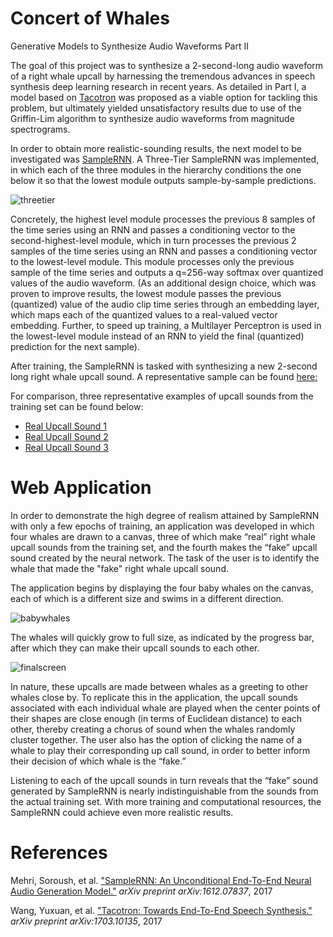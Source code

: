 Concert of Whales
=========================

Generative Models to Synthesize Audio Waveforms Part II

The goal of this project was to synthesize a 2-second-long audio waveform of a right whale upcall by harnessing the tremendous advances in speech synthesis deep learning research in recent years. As detailed in Part I, a model based on [Tacotron](https://arxiv.org/pdf/1703.10135.pdf) was proposed as a viable option for tackling this problem, but ultimately yielded unsatisfactory results due to use of the Griffin-Lim algorithm to synthesize audio waveforms from magnitude spectrograms. 

In order to obtain more realistic-sounding results, the next model to be investigated was [SampleRNN](https://arxiv.org/pdf/1612.07837.pdf). A Three-Tier SampleRNN was implemented, in which each of the three modules in the hierarchy conditions the one below it so that the lowest module outputs sample-by-sample predictions. 

![threetier](https://github.com/cchinchristopherj/Concert-of-Whales/blob/cchinchristopherj-patch-1/threetier.png)

Concretely, the highest level module processes the previous 8 samples of the time series  using an RNN and passes a conditioning vector to the second-highest-level module, which in turn processes the previous 2 samples of the time series using an RNN and passes a conditioning vector to the lowest-level module. This module processes only the previous sample of the time series and outputs a q=256-way softmax over quantized values of the audio waveform. (As an additional design choice, which was proven to improve results, the lowest module passes the previous (quantized) value of the audio clip time series through an embedding layer, which maps each of the quantized values to a real-valued vector embedding. Further, to speed up training, a Multilayer Perceptron is used in the lowest-level module instead of an RNN to yield the final (quantized) prediction for the next sample). 

After training, the SampleRNN is tasked with synthesizing a new 2-second long right whale upcall sound. A representative sample can be found [here:](https://github.com/cchinchristopherj/Concert-of-Whales/blob/cchinchristopherj-patch-1/fake4.mp3)

For comparison, three representative examples of upcall sounds from the training set can be found below:
- [Real Upcall Sound 1](https://github.com/cchinchristopherj/Concert-of-Whales/blob/cchinchristopherj-patch-1/real1.mp3)
- [Real Upcall Sound 2](https://github.com/cchinchristopherj/Concert-of-Whales/blob/cchinchristopherj-patch-1/real2.mp3)
- [Real Upcall Sound 3](https://github.com/cchinchristopherj/Concert-of-Whales/blob/cchinchristopherj-patch-1/real3.mp3)

Web Application
=========================

In order to demonstrate the high degree of realism attained by SampleRNN with only a few epochs of training, an application was developed in which four whales are drawn to a canvas, three of which make “real” right whale upcall sounds from the training set, and the fourth makes the “fake” upcall sound created by the neural network. The task of the user is to identify the whale that made the "fake" right whale upcall sound.

The application begins by displaying the four baby whales on the canvas, each of which is a different size and swims in a different direction. 

![babywhales](https://github.com/cchinchristopherj/Concert-of-Whales/blob/cchinchristopherj-patch-1/Images/babywhales.png)

The whales will quickly grow to full size, as indicated by the progress bar, after which they can make their upcall sounds to each other. 

![finalscreen](https://github.com/cchinchristopherj/Concert-of-Whales/blob/cchinchristopherj-patch-1/Images/finalscreen.png)

In nature, these upcalls are made between whales as a greeting to other whales close by. To replicate this in the application, the upcall sounds associated with each individual whale are played when the center points of their shapes are close enough (in terms of Euclidean distance) to each other, thereby creating a chorus of sound when the whales randomly cluster together. The user also has the option of clicking the name of a whale to play their corresponding up call sound, in order to better inform their decision of which whale is the “fake.” 

Listening to each of the upcall sounds in turn reveals that the “fake” sound generated by SampleRNN is nearly indistinguishable from the sounds from the actual training set. With more training and computational resources, the SampleRNN could achieve even more realistic results. 

References
=========================

Mehri, Soroush, et al. ["SampleRNN: An Unconditional End-To-End Neural Audio Generation Model."](https://arxiv.org/pdf/1612.07837.pdf) *arXiv preprint arXiv:1612.07837*, 2017

Wang, Yuxuan, et al. ["Tacotron: Towards End-To-End Speech Synthesis."](https://arxiv.org/pdf/1703.10135.pdf) *arXiv preprint arXiv:1703.10135*, 2017
